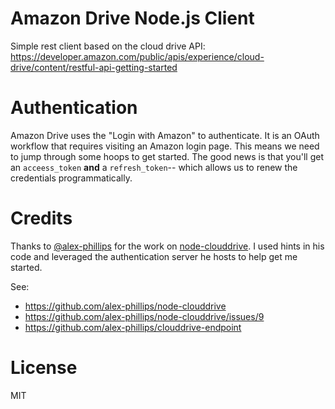 # Amazon Drive Node.js Client

Simple rest client based on the cloud drive API:
https://developer.amazon.com/public/apis/experience/cloud-drive/content/restful-api-getting-started

# Authentication
Amazon Drive uses the "Login with Amazon" to authenticate. It is an OAuth workflow that requires visiting an
Amazon login page. This means we need to jump through some hoops to get started. The good news is that you'll
get an `acceess_token` **and** a `refresh_token`-- which allows us to renew the credentials programmatically.

# Credits
Thanks to [@alex-phillips](https://github.com/alex-phillips) for the work on
[node-clouddrive](https://github.com/alex-phillips/node-clouddrive). I used hints in his code and leveraged
the authentication server he hosts to help get me started.

See:
* https://github.com/alex-phillips/node-clouddrive
* https://github.com/alex-phillips/node-clouddrive/issues/9
* https://github.com/alex-phillips/clouddrive-endpoint

# License
MIT
